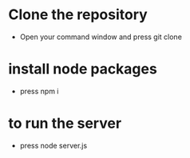 # Clone the repository

- Open your command window and press git clone

# install node packages

- press npm i

# to run the server

- press node server.js
